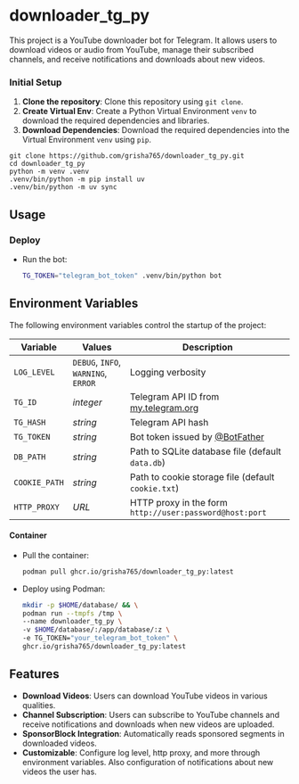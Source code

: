 # downloader_tg_py
This project is a YouTube downloader bot for Telegram. It allows users to download videos or audio from YouTube, manage their subscribed channels, and receive notifications and downloads about new videos.

### Initial Setup

1. **Clone the repository**: Clone this repository using `git clone`.
2. **Create Virtual Env**: Create a Python Virtual Environment `venv` to download the required dependencies and libraries.
3. **Download Dependencies**: Download the required dependencies into the Virtual Environment `venv` using `pip`.

```shell
git clone https://github.com/grisha765/downloader_tg_py.git
cd downloader_tg_py
python -m venv .venv
.venv/bin/python -m pip install uv
.venv/bin/python -m uv sync
```

## Usage

### Deploy

- Run the bot:
    ```bash
    TG_TOKEN="telegram_bot_token" .venv/bin/python bot
    ```

## Environment Variables

The following environment variables control the startup of the project:

| Variable       | Values                              | Description                                                             |
| -------------- | ----------------------------------- | ----------------------------------------------------------------------- |
| `LOG_LEVEL`    | `DEBUG`, `INFO`, `WARNING`, `ERROR` | Logging verbosity                                                       |
| `TG_ID`        | *integer*                           | Telegram API ID from [my.telegram.org](https://my.telegram.org)         |
| `TG_HASH`      | *string*                            | Telegram API hash                                                       |
| `TG_TOKEN`     | *string*                            | Bot token issued by [@BotFather](https://t.me/BotFather)                |
| `DB_PATH`      | *string*                            | Path to SQLite database file (default `data.db`)                        |
| `COOKIE_PATH`  | *string*                            | Path to cookie storage file (default `cookie.txt`)                      |
| `HTTP_PROXY`   | *URL*                               | HTTP proxy in the form `http://user:password@host:port`                 |

#### Container

- Pull the container:
    ```bash
    podman pull ghcr.io/grisha765/downloader_tg_py:latest
    ```

- Deploy using Podman:
    ```bash
    mkdir -p $HOME/database/ && \
    podman run --tmpfs /tmp \
    --name downloader_tg_py \
    -v $HOME/database/:/app/database/:z \
    -e TG_TOKEN="your_telegram_bot_token" \
    ghcr.io/grisha765/downloader_tg_py:latest
    ```
## Features

- **Download Videos**:
  Users can download YouTube videos in various qualities.
- **Channel Subscription**:
  Users can subscribe to YouTube channels and receive notifications and downloads when new videos are uploaded.
- **SponsorBlock Integration**:
  Automatically reads sponsored segments in downloaded videos.
- **Customizable**:
  Configure log level, http proxy, and more through environment variables. Also configuration of notifications about new videos the user has.
